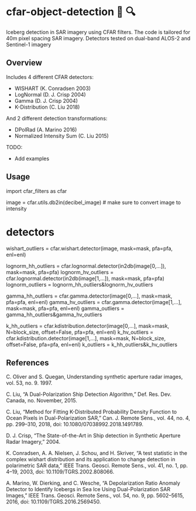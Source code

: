 
cfar-object-detection :ice_cube: :mag:
======
Iceberg detection in SAR imagery using CFAR filters.
The code is tailored for 40m pixel spacing SAR imagery.
Detectors tested on dual-band ALOS-2 and Sentinel-1 imagery
 
## Overview
Includes 4 different CFAR detectors:
* WISHART (K. Conradsen 2003)
* LogNormal (D. J. Crisp 2004)
* Gamma (D. J. Crisp 2004)
* K-Distribution (C. Liu 2018)

And 2 different detection transformations:
* DPolRad (A. Marino 2016)
* Normalized Intensity Sum (C. Liu 2015)

TODO:
* Add examples

## Usage

import cfar_filters as cfar

image = cfar.utils.db2in(decibel_image) # make sure to convert image to intensity

# detectors
wishart_outliers = cfar.wishart.detector(image, mask=mask, pfa=pfa, enl=enl)

lognorm_hh_outliers = cfar.lognormal.detector(in2db(image[0,...]), mask=mask, pfa=pfa)
lognorm_hv_outliers = cfar.lognormal.detector(in2db(image[1,...]), mask=mask, pfa=pfa)
lognorm_outliers = lognorm_hh_outliers&lognorm_hv_outliers

gamma_hh_outliers = cfar.gamma.detector(image[0,...], mask=mask, pfa=pfa, enl=enl)
gamma_hv_outliers = cfar.gamma.detector(image[1,...], mask=mask, pfa=pfa, enl=enl)
gamma_outliers = gamma_hh_outliers&gamma_hv_outliers

k_hh_outliers = cfar.kdistribution.detector(image[0,...], mask=mask, N=block_size, offset=False, pfa=pfa, enl=enl)
k_hv_outliers = cfar.kdistribution.detector(image[1,...], mask=mask, N=block_size, offset=False, pfa=pfa, enl=enl)
k_outliers = k_hh_outliers&k_hv_outliers


## References
C. Oliver and S. Quegan, Understanding synthetic aperture radar images, vol. 53, no. 9. 1997.

C. Liu, “A Dual-Polarization Ship Detection Algorithm,” Def. Res. Dev. Canada, no. November, 2015.

C. Liu, “Method for Fitting K-Distributed Probability Density Function to Ocean Pixels in Dual-Polarization SAR,” Can. J. Remote Sens., vol. 44, no. 4, pp. 299–310, 2018, doi: 10.1080/07038992.2018.1491789.

D. J. Crisp, “The State-of-the-Art in Ship detection in Synthetic Aperture Radar Imagery,” 2004.

K. Conradsen, A. A. Nielsen, J. Schou, and H. Skriver, “A test statistic in the complex wishart distribution and its application to change detection in polarimetric SAR data,” IEEE Trans. Geosci. Remote Sens., vol. 41, no. 1, pp. 4–19, 2003, doi: 10.1109/TGRS.2002.808066.

A. Marino, W. Dierking, and C. Wesche, “A Depolarization Ratio Anomaly Detector to Identify Icebergs in Sea Ice Using Dual-Polarization SAR Images,” IEEE Trans. Geosci. Remote Sens., vol. 54, no. 9, pp. 5602–5615, 2016, doi: 10.1109/TGRS.2016.2569450.

